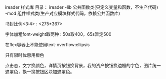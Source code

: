 ireader 样式库
目录：
ireader
-lib 公共函数类(只定义变量和函数，不生产代码)
-mod 组件样式类(生产对应模块样式代码，依赖公共函数库)

书封比例<3:4> : <275*367>

字体加粗font-weight取两种 : 50s取400，65s暂定500

在flex容器上不能使用text-overflow:ellipsis

只有限时优惠用橙色

点击态，文字换颜色，详情页按钮换背景，我的资产按钮换边框的字色，图片统一遮罩色，换一换按钮区块加遮罩色。

